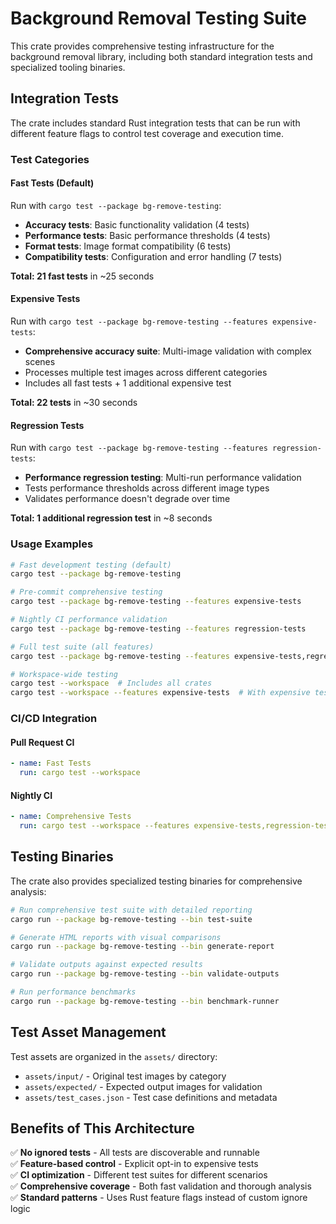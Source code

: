 # Background Removal Testing Suite

This crate provides comprehensive testing infrastructure for the background removal library, including both standard integration tests and specialized tooling binaries.

## Integration Tests

The crate includes standard Rust integration tests that can be run with different feature flags to control test coverage and execution time.

### Test Categories

#### Fast Tests (Default)
Run with `cargo test --package bg-remove-testing`:
- **Accuracy tests**: Basic functionality validation (4 tests)
- **Performance tests**: Basic performance thresholds (4 tests) 
- **Format tests**: Image format compatibility (6 tests)
- **Compatibility tests**: Configuration and error handling (7 tests)

**Total: 21 fast tests** in ~25 seconds

#### Expensive Tests 
Run with `cargo test --package bg-remove-testing --features expensive-tests`:
- **Comprehensive accuracy suite**: Multi-image validation with complex scenes
- Processes multiple test images across different categories
- Includes all fast tests + 1 additional expensive test

**Total: 22 tests** in ~30 seconds

#### Regression Tests
Run with `cargo test --package bg-remove-testing --features regression-tests`:
- **Performance regression testing**: Multi-run performance validation
- Tests performance thresholds across different image types
- Validates performance doesn't degrade over time

**Total: 1 additional regression test** in ~8 seconds

### Usage Examples

```bash
# Fast development testing (default)
cargo test --package bg-remove-testing

# Pre-commit comprehensive testing
cargo test --package bg-remove-testing --features expensive-tests

# Nightly CI performance validation  
cargo test --package bg-remove-testing --features regression-tests

# Full test suite (all features)
cargo test --package bg-remove-testing --features expensive-tests,regression-tests

# Workspace-wide testing
cargo test --workspace  # Includes all crates
cargo test --workspace --features expensive-tests  # With expensive tests
```

### CI/CD Integration

#### Pull Request CI
```yaml
- name: Fast Tests
  run: cargo test --workspace
```

#### Nightly CI
```yaml
- name: Comprehensive Tests
  run: cargo test --workspace --features expensive-tests,regression-tests
```

## Testing Binaries

The crate also provides specialized testing binaries for comprehensive analysis:

```bash
# Run comprehensive test suite with detailed reporting
cargo run --package bg-remove-testing --bin test-suite

# Generate HTML reports with visual comparisons  
cargo run --package bg-remove-testing --bin generate-report

# Validate outputs against expected results
cargo run --package bg-remove-testing --bin validate-outputs

# Run performance benchmarks
cargo run --package bg-remove-testing --bin benchmark-runner
```

## Test Asset Management

Test assets are organized in the `assets/` directory:
- `assets/input/` - Original test images by category
- `assets/expected/` - Expected output images for validation  
- `assets/test_cases.json` - Test case definitions and metadata

## Benefits of This Architecture

✅ **No ignored tests** - All tests are discoverable and runnable  
✅ **Feature-based control** - Explicit opt-in to expensive tests  
✅ **CI optimization** - Different test suites for different scenarios  
✅ **Comprehensive coverage** - Both fast validation and thorough analysis  
✅ **Standard patterns** - Uses Rust feature flags instead of custom ignore logic
